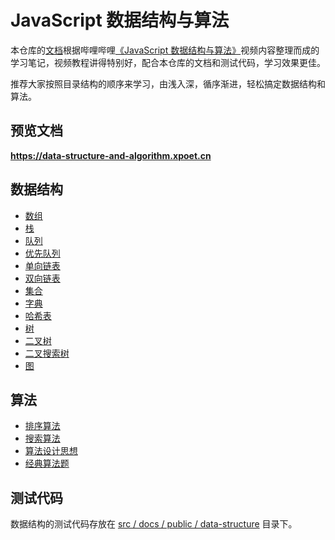 # JavaScript 数据结构与算法

本仓库的[文档](https://data-structure-and-algorithm.xpoet.cn)根据哔哩哔哩[《JavaScript 数据结构与算法》](https://www.bilibili.com/video/BV1x7411L7Q7)视频内容整理而成的学习笔记，视频教程讲得特别好，配合本仓库的文档和测试代码，学习效果更佳。

推荐大家按照目录结构的顺序来学习，由浅入深，循序渐进，轻松搞定数据结构和算法。

## 预览文档

**https://data-structure-and-algorithm.xpoet.cn**

## 数据结构

- [数组](https://data-structure-and-algorithm.xpoet.cn/data-structure/Array.html)
- [栈](https://data-structure-and-algorithm.xpoet.cn/data-structure/Stack.html)
- [队列](https://data-structure-and-algorithm.xpoet.cn/data-structure/Queue.html)
- [优先队列](https://data-structure-and-algorithm.xpoet.cn/data-structure/PriorityQueue.html)
- [单向链表](https://data-structure-and-algorithm.xpoet.cn/data-structure/LinkedList.html)
- [双向链表](https://data-structure-and-algorithm.xpoet.cn/data-structure/DoubleLinkedList.html)
- [集合](https://data-structure-and-algorithm.xpoet.cn/data-structure/Set.html)
- [字典](https://data-structure-and-algorithm.xpoet.cn/data-structure/Map.html)
- [哈希表](https://data-structure-and-algorithm.xpoet.cn/data-structure/HashTable.html)
- [树](https://data-structure-and-algorithm.xpoet.cn/data-structure/Tree.html)
- [二叉树](https://data-structure-and-algorithm.xpoet.cn/data-structure/BinaryTree.html)
- [二叉搜索树](https://data-structure-and-algorithm.xpoet.cn/data-structure/BinarySearchTree.html)
- [图](https://data-structure-and-algorithm.xpoet.cn/data-structure/Graph.html)

## 算法

- [排序算法](https://data-structure-and-algorithm.xpoet.cn/algorithm/sort.html)
- [搜索算法](https://data-structure-and-algorithm.xpoet.cn/algorithm/search.html)
- [算法设计思想](https://data-structure-and-algorithm.xpoet.cn/algorithm/idea.html)
- [经典算法题](https://data-structure-and-algorithm.xpoet.cn/algorithm/classic.html)

## 测试代码

数据结构的测试代码存放在 [src / docs / public / data-structure](https://github.com/XPoet/js-data-structure-and-algorithm/tree/master/src/docs/public/data-structure) 目录下。



